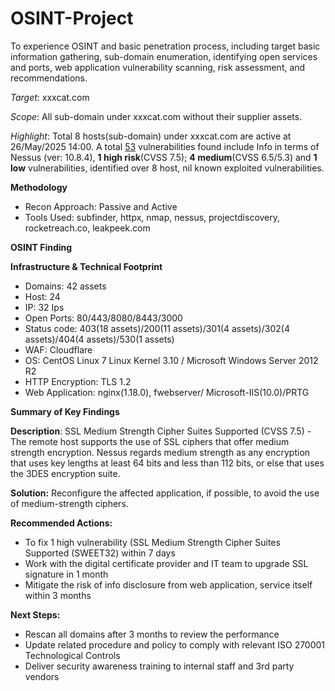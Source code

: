 # OSINT-Project
To experience OSINT and basic penetration process, including target basic information gathering, sub-domain enumeration, identifying open services and ports, web application vulnerability scanning, risk assessment, and recommendations.

*Target*: xxxcat.com

*Scope*: All sub-domain under xxxcat.com without their supplier assets.

*Highlight*: Total 8 hosts(sub-domain) under xxxcat.com are active at 26/May/2025 14:00. A total <u>53</u> vulnerabilities found include Info in terms of Nessus (ver: 10.8.4), **1 high risk**(CVSS 7.5); **4 medium**(CVSS 6.5/5.3) and **1 low** vulnerabilities, identified over 8 host,  nil known exploited vulnerabilities.



**Methodology**

- Recon Approach: Passive and Active
- Tools Used: subfinder, httpx, nmap, nessus, projectdiscovery, rocketreach.co, leakpeek.com

**OSINT Finding**

**Infrastructure &amp; Technical Footprint**

- Domains: 42 assets
- Host: 24
- IP: 32 Ips
- Open Ports: 80/443/8080/8443/3000
- Status code: 403(18 assets)/200(11 assets)/301(4 assets)/302(4 assets)/404(4 assets)/530(1 assets)
- WAF: Cloudflare
- OS: CentOS Linux 7 Linux Kernel 3.10 / Microsoft Windows Server 2012 R2
- HTTP Encryption: TLS 1.2
- Web Application: nginx(1.18.0), fwebserver/ Microsoft-IIS(10.0)/PRTG

**Summary of Key Findings**

**Description**: SSL Medium Strength Cipher Suites Supported (CVSS 7.5) - The remote host supports the use of SSL ciphers that offer medium strength encryption. Nessus regards medium strength as any encryption that uses key lengths at least 64 bits and less than 112 bits, or else that uses the 3DES encryption suite.

**Solution:**  Reconfigure the affected application, if possible, to avoid the use of medium-strength ciphers.

**Recommended Actions:**

- To fix 1 high vulnerability (SSL Medium Strength Cipher Suites Supported (SWEET32) within 7 days
- Work with the digital certificate provider and IT team to upgrade SSL signature in 1 month
- Mitigate the risk of info disclosure from web application, service itself within 3 months

**Next Steps:**

- Rescan all domains after 3 months to review the performance
- Update related procedure and policy to comply with relevant ISO 270001 Technological Controls
- Deliver security awareness training to internal staff and 3rd party vendors

